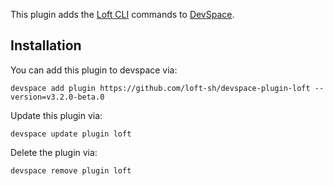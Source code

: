 This plugin adds the [Loft CLI](https://github.com/loft-sh/loft) commands to [DevSpace](https://github.com/loft-sh/devspace). 

## Installation

You can add this plugin to devspace via:
```
devspace add plugin https://github.com/loft-sh/devspace-plugin-loft --version=v3.2.0-beta.0
```

Update this plugin via:
```
devspace update plugin loft
```

Delete the plugin via:
```
devspace remove plugin loft
```
